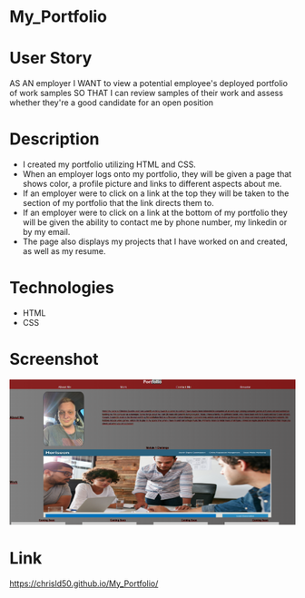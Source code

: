 # My_Portfolio

# User Story 
AS AN employer
I WANT to view a potential employee's deployed portfolio of work samples
SO THAT I can review samples of their work and assess whether they're a good candidate for an open position

# Description
* I created my portfolio utilizing HTML and CSS.
* When an employer logs onto my portfolio, they will be given a page that shows color, a profile picture and links to different aspects about me.
* If an employer were to click on a link at the top they will be taken to the section of my portfolio that the link directs them to.
* If an employer were to click on a link at the bottom of my portfolio they will be given the ability to contact me by phone number, my linkedin or by my email. 
* The page also displays my projects that I have worked on and created, as well as my resume. 

# Technologies 
* HTML
* CSS

# Screenshot 

![Alt text](/assets/Image/Portfolio%20Image.png "Project Example")

# Link 
https://chrisld50.github.io/My_Portfolio/